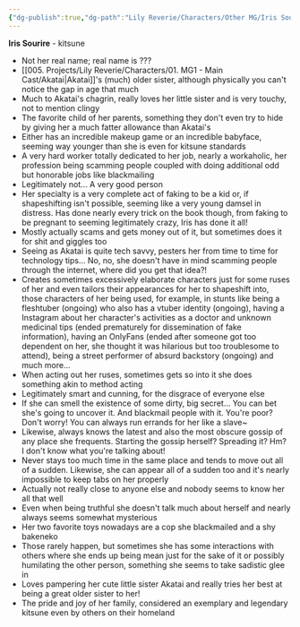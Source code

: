 ```yaml
---
{"dg-publish":true,"dg-path":"Lily Reverie/Characters/Other MG/Iris Sourire.md","permalink":"/lily-reverie/characters/other-mg/iris-sourire/","created":"2024-01-18T18:11:12.618-03:00","updated":"2024-01-20T03:38:45.907-03:00"}
---
```


**Iris Sourire** - kitsune

* Not her real name; real name is ???
* [[005. Projects/Lily Reverie/Characters/01. MG1 - Main Cast/Akatai\|Akatai]]'s (much) older sister, although physically you can't notice the gap in age that much
* Much to Akatai's chagrin, really loves her little sister and is very touchy, not to mention clingy
* The favorite child of her parents, something they don't even try to hide by giving her a much fatter allowance than Akatai's
* Either has an incredible makeup game or an incredible babyface, seeming way younger than she is even for kitsune standards
* A very hard worker totally dedicated to her job, nearly a workaholic, her profession being scamming people coupled with doing additional odd but honorable jobs like blackmailing
* Legitimately not... A very good person
* Her specialty is a very complete act of faking to be a kid or, if shapeshifting isn't possible, seeming like a very young damsel in distress. Has done nearly every trick on the book though, from faking to be pregnant to seeming legitimately crazy, Iris has done it all! 
* Mostly actually scams and gets money out of it, but sometimes does it for shit and giggles too
* Seeing as Akatai is quite tech savvy, pesters her from time to time for technology tips... No, no, she doesn't have in mind scamming people through the internet, where did you get that idea?!
* Creates sometimes excessively elaborate characters just for some ruses of her and even tailors their appearances for her to shapeshift into, those characters of her being used, for example, in stunts like being a fleshtuber (ongoing) who also has a vtuber identity (ongoing), having a Instagram about her character's activities as a doctor and unknown medicinal tips (ended prematurely for dissemination of fake information), having an OnlyFans (ended after someone got too dependent on her, she thought it was hilarious but too troublesome to attend), being a street performer of absurd backstory (ongoing) and much more...
* When acting out her ruses, sometimes gets so into it she does something akin to method acting 
* Legitimately smart and cunning, for the disgrace of everyone else
* If she can smell the existence of some dirty, big secret... You can bet she's going to uncover it. And blackmail people with it. You're poor? Don't worry! You can always run errands for her like a slave~
* Likewise, always knows the latest and also the most obscure gossip of any place she frequents. Starting the gossip herself? Spreading it? Hm? I don't know what you're talking about!
* Never stays too much time in the same place and tends to move out all of a sudden. Likewise, she can appear all of a sudden too and it's nearly impossible to keep tabs on her properly
* Actually not really close to anyone else and nobody seems to know her all that well
* Even when being truthful she doesn't talk much about herself and nearly always seems somewhat mysterious
* Her two favorite toys nowadays are a cop she blackmailed and a shy bakeneko
* Those rarely happen, but sometimes she has some interactions with others where she ends up being mean just for the sake of it or possibly humilating the other person, something she seems to take sadistic glee in
* Loves pampering her cute little sister Akatai and really tries her best at being a great older sister to her!
* The pride and joy of her family, considered an exemplary and legendary kitsune even by others on their homeland